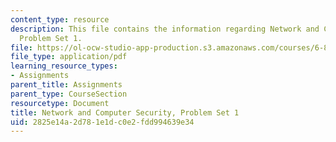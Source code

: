 ```yaml
---
content_type: resource
description: This file contains the information regarding Network and Computer Security,
  Problem Set 1.
file: https://ol-ocw-studio-app-production.s3.amazonaws.com/courses/6-857-network-and-computer-security-spring-2014/2825e14a2d781e1dc0e2fdd994639e34_MIT6_857S14_ps1.pdf
file_type: application/pdf
learning_resource_types:
- Assignments
parent_title: Assignments
parent_type: CourseSection
resourcetype: Document
title: Network and Computer Security, Problem Set 1
uid: 2825e14a-2d78-1e1d-c0e2-fdd994639e34
---
```

